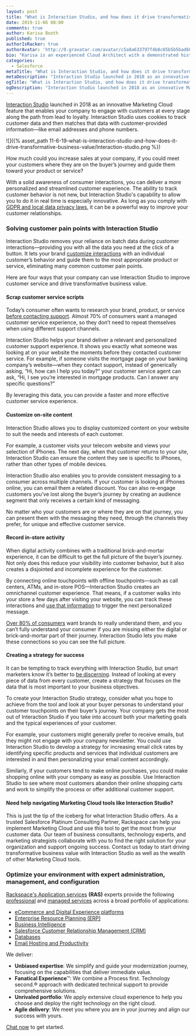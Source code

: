 ```yaml
---
layout: post
title: "What is Interaction Studio, and how does it drive transformative business value?"
date: 2019-11-06 00:00
comments: true
author: Karisa Booth
published: true
authorIsRacker: true
authorAvatar: 'http://0.gravatar.com/avatar/c5a8a633797f4b8c85b5b5bad605cd18'
bio: "Karisa is an experienced Cloud Architect with a demonstrated history of working in the information technology and services industry. She is skilled in working with a variety of verticals including Nonprofit Organizations, Higher Education, Retail, and HLS; providing Technical Evaluations, Program Execution, Customer Relationship Management (CRM), Event Management, and Marketing/Tech. Karisa is passionate about cloud technology and marketing, and combining these to create unique solutions for clients."
categories:
  - Salesforce
metaTitle: "What is Interaction Studio, and how does it drive transformative business value?"
metaDescription: "Interaction Studio launched in 2018 as an innovative Marketing Cloud feature that allows your company to engage with customers at every stage along the path from lead to loyalty."
ogTitle: "What is Interaction Studio, and how does it drive transformative business value?"
ogDescription: "Interaction Studio launched in 2018 as an innovative Marketing Cloud feature that allows your company to engage with customers at every stage along the path from lead to loyalty."
---
```


[Interaction Studio](https://www.salesforce.com/products/marketing-cloud/customer-interaction/) launched in 2018 as an innovative Marketing Cloud feature that enables your company to engage with customers at every stage along the path from lead to loyalty. Interaction Studio uses cookies to track customer data and then matches that data with customer-provided information&mdash;like email addresses and phone numbers.  

<!-- more -->

![]({% asset_path 11-6-19-what-is-interaction-studio-and-how-does-it-drive-transformative-business-value/Interaction-studio.png %})

How much could you increase sales at your company, if you could meet your customers where they are on the buyer’s journey and guide them toward your product or service?

With a solid awareness of consumer interactions, you can deliver a more personalized and streamlined customer experience. The ability to track customer behavior is not new, but Interaction Studio's capability to allow you to do it in real time is especially innovative. As long as you comply with [GDPR and local data privacy laws](https://help.salesforce.com/articleView?id=consent_management_marketing.htm&type=5), it can be a powerful way to improve your customer relationships.

### Solving customer pain points with Interaction Studio

Interaction Studio removes your reliance on batch data during customer interactions&mdash;providing you with all the data you need at the click of a button. It lets your brand [customize interactions](https://martechtoday.com/salesforce-adds-interaction-studio-integration-with-google-analytics-360-217079) with an individual customer’s behavior and guide them to the most appropriate product or service, eliminating many common customer pain points. 

Here are four ways that your company can use Interaction Studio to improve customer service and drive transformative business value.

#### Scrap customer service scripts

Today’s consumer often wants to research your brand, product, or service [before contacting support](https://martechseries.com/sales-marketing/customer-experience-management/digital-achievement-gap-companies-struggle-meet-customer-expectations/). Almost 70% of consumers want a managed customer service experience, so they don’t need to repeat themselves when using different support channels.

Interaction Studio helps your brand deliver a relevant and personalized customer support experience. It shows you exactly what someone was looking at on your website the moments before they contacted customer service. For example, if someone visits the mortgage page on your banking company’s website&mdash;when they contact support, instead of generically asking, “Hi, how can I help you today?” your customer service agent can ask, “Hi, I see you’re interested in mortgage products. Can I answer any specific questions?”

By leveraging this data, you can provide a faster and more effective customer service experience. 

#### Customize on-site content

Interaction Studio allows you to display customized content on your website to suit the needs and interests of each customer.

For example, a customer visits your telecom website and views your selection of iPhones. The next day, when that customer returns to your site, Interaction Studio can ensure the content they see is specific to iPhones, rather than other types of mobile devices.

Interaction Studio also enables you to provide consistent messaging to a consumer across multiple channels. If your customer is looking at iPhones online, you can email them a related discount. You can also re-engage customers you’ve lost along the buyer’s journey by creating an audience segment that only receives a certain kind of messaging.

No matter who your customers are or where they are on that journey, you can present them with the messaging they need, through the channels they prefer, for unique and effective customer service.

#### Record in-store activity

When digital activity combines with a traditional brick-and-mortar experience, it can be difficult to get the full picture of the buyer’s journey. Not only does this reduce your visibility into customer behavior, but it also creates a disjointed and incomplete experience for the customer.

By connecting online touchpoints with offline touchpoints&mdash;such as call centers, ATMs, and in-store POS&mdash;Interaction Studio creates an omnichannel customer experience. That means, if a customer walks into your store a few days after visiting your website, you can track these interactions and [use that information](https://www.digitalcommerce360.com/2018/08/22/what-divide-online-and-offline-shopping-experiences-are-already-merged/) to trigger the next personalized message.

[Over 80% of consumers](https://martechtoday.com/new-era-personalization-hyper-connected-customer-experience-209529) want brands to really understand them, and you can’t fully understand your consumer if you are missing either the digital or brick-and-mortar part of their journey. Interaction Studio lets you make these connections so you can see the full picture.

#### Creating a strategy for success

It can be tempting to track everything with Interaction Studio, but smart marketers know it’s better to [be discerning](https://www.forbes.com/sites/danielnewman/2017/10/31/customer-data-means-nothing-without-an-action-plan/#179f1713dddb). Instead of looking at every piece of data from every customer, create a strategy that focuses on the data that is most important to your business objectives.

To create your Interaction Studio strategy, consider what you hope to achieve from the tool and look at your buyer personas to understand your customer touchpoints on their buyer’s journey. Your company gets the most out of Interaction Studio if you take into account both your marketing goals and the typical experiences of your customer.

For example, your customers might generally prefer to receive emails, but they might not engage with your company newsletter. You could use Interaction Studio to develop a strategy for increasing email click rates by identifying specific products and services that individual customers are interested in and then personalizing your email content accordingly.

Similarly, if your customers tend to make online purchases, you could make shopping online with your company as easy as possible. Use Interaction Studio to see where most customers abandon their online shopping carts and work to simplify the process or offer additional customer support.

#### Need help navigating Marketing Cloud tools like Interaction Studio?

This is just the tip of the iceberg for what Interaction Studio offers. As a trusted Salesforce Platinum Consulting Partner, Rackspace can help you implement Marketing Cloud and use this tool to get the most from your customer data. Our team of business consultants, technology experts, and marketing strategists collaborate with you to find the right solution for your organization and support ongoing success. Contact us today to start driving transformative business value with Interaction Studio as well as the wealth of other Marketing Cloud tools.


### Optimize your environment with expert administration, management, and configuration

[Rackspace's Application services](https://www.rackspace.com/application-management/managed-services)
**(RAS)** experts provide the following [professional](https://www.rackspace.com/application-management/professional-services)
and
[managed services](https://www.rackspace.com/application-management/managed-services) across
a broad portfolio of applications:

- [eCommerce and Digital Experience platforms](https://www.rackspace.com/ecommerce-digital-experience)
- [Enterprise Resource Planning (ERP)](https://www.rackspace.com/erp)
- [Business Intelligence](https://www.rackspace.com/business-intelligence)
- [Salesforce Customer Relationship Management (CRM)](https://www.rackspace.com/salesforce-managed-services)
- [Databases](https://www.rackspace.com/dba-services)
- [Email Hosting and Productivity](https://www.rackspace.com/email-hosting)

We deliver:

- **Unbiased expertise**: We simplify and guide your modernization journey,
focusing on the capabilities that deliver immediate value.
- **Fanatical Experience**&trade;: We combine a Process first. Technology second.&reg;
approach with dedicated technical support to provide comprehensive solutions.
- **Unrivaled portfolio**: We apply extensive cloud experience to help you
choose and deploy the right technology on the right cloud.
- **Agile delivery**: We meet you where you are in your journey and align
our success with yours.

[Chat now](https://www.rackspace.com/#chat) to get started.
